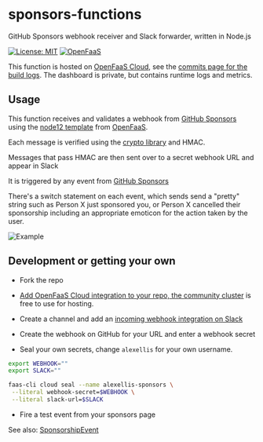 # sponsors-functions

GitHub Sponsors webhook receiver and Slack forwarder, written in Node.js

[![License: MIT](https://img.shields.io/badge/License-MIT-yellow.svg)](https://opensource.org/licenses/MIT)
[![OpenFaaS](https://img.shields.io/badge/openfaas-serverless-blue.svg)](https://www.openfaas.com)

This function is hosted on [OpenFaaS Cloud](https://docs.openfaas.com/openfaas-cloud/community-cluster/), see the [commits page for the build logs](https://github.com/alexellis/sponsors-functions/commits/master). The dashboard is private, but contains runtime logs and metrics.

## Usage

This function receives and validates a webhook from [GitHub Sponsors](https://github.com/sponsors) using the [node12 template](https://github.com/openfaas/templates/) from [OpenFaaS](https://github.com/openfaas/).

Each message is verified using the [crypto library](https://nodejs.org/api/crypto.html) and HMAC.

Messages that pass HMAC are then sent over to a secret webhook URL and appear in Slack

It is triggered by any event from [GitHub Sponsors](https://github.com/sponsors/alexellis)

There's a switch statement on each event, which sends send a "pretty" string such as Person X just sponsored you, or Person X cancelled their sponsorship including an appropriate emoticon for the action taken by the user.

![Example](https://user-images.githubusercontent.com/6358735/74099171-b4a17580-4b18-11ea-8fd9-7139b6a4a05c.png)

## Development or getting your own

* Fork the repo

* [Add OpenFaaS Cloud integration to your repo, the community cluster](https://github.com/openfaas/community-cluster) is free to use for hosting.

* Create a channel and add an [incoming webhook integration on Slack](https://api.slack.com/messaging/webhooks)

* Create the webhook on GitHub for your URL and enter a webhook secret

* Seal your own secrets, change `alexellis` for your own username.

 ```sh
 export WEBHOOK=""
 export SLACK=""

 faas-cli cloud seal --name alexellis-sponsors \
  --literal webhook-secret=$WEBHOOK \
  --literal slack-url=$SLACK
 ```

* Fire a test event from your sponsors page

See also: [SponsorshipEvent](https://developer.github.com/v3/activity/events/types/#sponsorshipevent)
